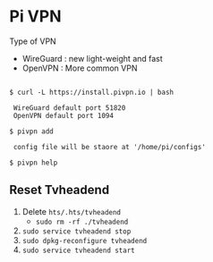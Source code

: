 # Pi VPN

Type of VPN
* WireGuard : new light-weight and fast
* OpenVPN : More common VPN

```

$ curl -L https://install.pivpn.io | bash

 WireGuard default port 51820
 OpenVPN default port 1094

$ pivpn add

 config file will be staore at '/home/pi/configs'

$ pivpn help

```

## Reset Tvheadend
 
1. Delete `hts/.hts/tvheadend`
   + `sudo rm -rf ./tvheadend`
2. `sudo service tvheadend stop`
3. `sudo dpkg-reconfigure tvheadend`
4. `sudo service tvheadend start`